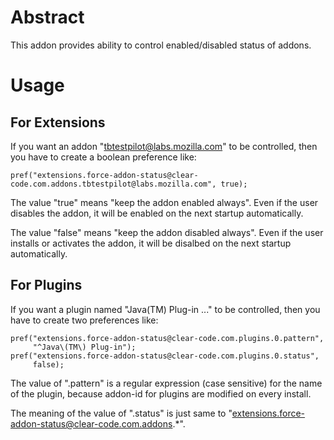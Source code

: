 # Abstract

This addon provides ability to control enabled/disabled status of addons.

# Usage

## For Extensions

If you want an addon "tbtestpilot@labs.mozilla.com" to be controlled, then
you have to create a boolean preference like:

    pref("extensions.force-addon-status@clear-code.com.addons.tbtestpilot@labs.mozilla.com", true);

The value "true" means "keep the addon enabled always".
Even if the user disables the addon, it will be enabled on the next startup
automatically.

The value "false" means "keep the addon disabled always".
Even if the user installs or activates the addon, it will be disalbed on the
next startup automatically.

## For Plugins

If you want a plugin named "Java(TM) Plug-in ..." to be controlled, then
you have to create two preferences like:

    pref("extensions.force-addon-status@clear-code.com.plugins.0.pattern",
         "^Java\(TM\) Plug-in");
    pref("extensions.force-addon-status@clear-code.com.plugins.0.status",
         false);

The value of ".pattern" is a regular expression (case sensitive) for the name
of the plugin, because addon-id for plugins are modified on every install.

The meaning of the value of ".status" is just same to
"extensions.force-addon-status@clear-code.com.addons.*".

